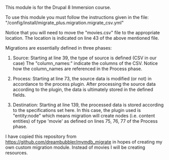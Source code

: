 This module is for the Drupal 8 Immersion course.

To use this module you must follow the instructions given in the file:
"/config/install/migrate_plus.migration.migrate_csv.yml"


Notice that you will need to move the "movies.csv" file to the
appropriate location.
The location is indicated on line 43 of the above mentioned file.

Migrations are essentially defined in three phases:
1) Source: Starting at line 39, the type of source is defined (CSV in our case)
  The "column_names:" indicate the columns of the CSV. Notice how the column_names are referenced
  in the Process phase.

2) Process: Starting at line 73, the source data is modified (or not) in accordance to the process plugin.
   After processing the source data according to the plugin, the data is ultimately stored in the defined fields.

3) Destination: Starting at line 139, the processed data is stored according to the specifications set here.
   In this case, the plugin used is "entity:node" which means migration will create nodes (i.e. content entities) of type 'movie'
   as defined on lines 75, 76, 77 of the Process phase.

I have copied this repository from https://github.com/dreambubbler/mymdb_migrate in hopes of creating my own custom migration module. Instead of movies I will be creating resources. 
